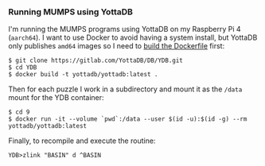 ### Running MUMPS using YottaDB
I'm running the MUMPS programs using YottaDB on my Raspberry Pi 4 (`aarch64`). I want to use Docker to avoid having a system install, but YottaDB only publishes `amd64` images so I need to [build the Dockerfile](https://docs.yottadb.com/AdminOpsGuide/dockercontainer.html#build-steps) first:

```
$ git clone https://gitlab.com/YottaDB/DB/YDB.git
$ cd YDB
$ docker build -t yottadb/yottadb:latest .
```

Then for each puzzle I work in a subdirectory and mount it as the `/data` mount for the YDB container:
```
$ cd 9
$ docker run -it --volume `pwd`:/data --user $(id -u):$(id -g) --rm  yottadb/yottadb:latest
```

Finally, to recompile and execute the routine:
```
YDB>zlink "BASIN" d ^BASIN
```